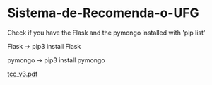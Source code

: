 # Sistema-de-Recomenda-o-UFG

Check if you have the Flask and the pymongo installed with 'pip list'

Flask -> pip3 install Flask

pymongo -> pip3 install pymongo


[tcc_v3.pdf](https://github.com/Murlloc/Sistema-de-Recomenda-o-UFG/files/7529531/tcc_v3.pdf)
